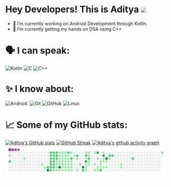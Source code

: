# Hey Developers! This is Aditya <img src="https://media.giphy.com/media/WUlplcMpOCEmTGBtBW/giphy.gif" width="40"> 

- 🔭 I’m currently working on Android Development through Kotlin.
- 🌱 I’m currently getting my hands on DSA using C++

# 🗣️ I can speak:
![Kotlin](https://img.shields.io/badge/kotlin-%230095D5.svg?style=for-the-badge&logo=kotlin&logoColor=white) ![C](https://img.shields.io/badge/c-%2300599C.svg?style=for-the-badge&logo=c&logoColor=white)  ![C++](https://img.shields.io/badge/c++-%2300599C.svg?style=for-the-badge&logo=c%2B%2B&logoColor=white)
# ✨ I know about:
![Android](https://img.shields.io/badge/Android-3DDC84?style=for-the-badge&logo=android&logoColor=white). ![Git](https://img.shields.io/badge/git-%23F05033.svg?style=for-the-badge&logo=git&logoColor=white)  ![GitHub](https://img.shields.io/badge/github-%23121011.svg?style=for-the-badge&logo=github&logoColor=white)  ![Linux](https://img.shields.io/badge/Linux-FCC624?style=for-the-badge&logo=linux&logoColor=black)  
# 📈 Some of my GitHub stats:
[![Aditya's GitHub stats](https://github-readme-stats.vercel.app/api?username=AdityaBansal2310&theme=dark)](https://github.com/anuraghazra/github-readme-stats)
[![GitHub Streak](https://github-readme-streak-stats.herokuapp.com/?user=AdityaBansal2310&theme=dark)](https://git.io/streak-stats)
[![Aditya's github activity graph](https://activity-graph.herokuapp.com/graph?username=AdityaBansal2310&theme=xcode)](https://github.com/AdityaBansal2310/github-readme-activity-graph)
![snake gif](https://github.com/AdityaBansal2310/AdityaBansal2310/blob/output/github-contribution-grid-snake.gif)

 
